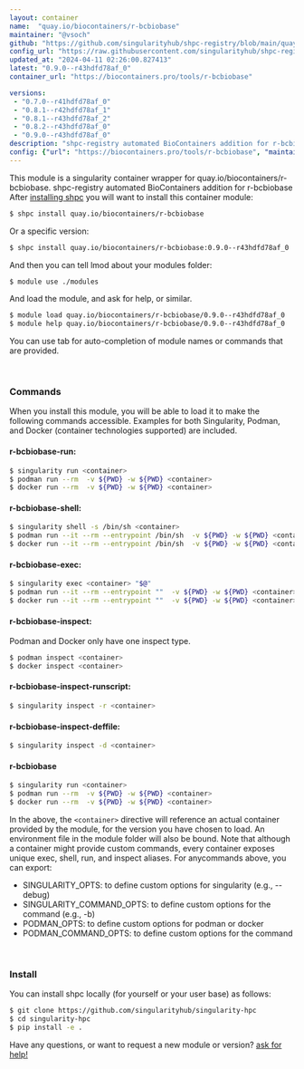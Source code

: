 ```yaml
---
layout: container
name:  "quay.io/biocontainers/r-bcbiobase"
maintainer: "@vsoch"
github: "https://github.com/singularityhub/shpc-registry/blob/main/quay.io/biocontainers/r-bcbiobase/container.yaml"
config_url: "https://raw.githubusercontent.com/singularityhub/shpc-registry/main/quay.io/biocontainers/r-bcbiobase/container.yaml"
updated_at: "2024-04-11 02:26:00.827413"
latest: "0.9.0--r43hdfd78af_0"
container_url: "https://biocontainers.pro/tools/r-bcbiobase"

versions:
 - "0.7.0--r41hdfd78af_0"
 - "0.8.1--r42hdfd78af_1"
 - "0.8.1--r43hdfd78af_2"
 - "0.8.2--r43hdfd78af_0"
 - "0.9.0--r43hdfd78af_0"
description: "shpc-registry automated BioContainers addition for r-bcbiobase"
config: {"url": "https://biocontainers.pro/tools/r-bcbiobase", "maintainer": "@vsoch", "description": "shpc-registry automated BioContainers addition for r-bcbiobase", "latest": {"0.9.0--r43hdfd78af_0": "sha256:b87fa6a491430931a72ac4df67d3e30de9f67642a00d15271f336c3ec78ff8bd"}, "tags": {"0.7.0--r41hdfd78af_0": "sha256:3761c429d7dcb4ccec936dba50465eacab01281cb0efa98826791784897c53b3", "0.8.1--r42hdfd78af_1": "sha256:8b43644670f137d6113ddd3cbd56cf54d17b95b9085cacada0732737f528ceb2", "0.8.1--r43hdfd78af_2": "sha256:883dc301349138cd7c25290fb2112a0ef3323077f98a5bbca0a4dca692bcb3f2", "0.8.2--r43hdfd78af_0": "sha256:cba61e5e18cd81d4b90de076b97e4e8da38ec69975d71037d30ed6235fee97ad", "0.9.0--r43hdfd78af_0": "sha256:b87fa6a491430931a72ac4df67d3e30de9f67642a00d15271f336c3ec78ff8bd"}, "docker": "quay.io/biocontainers/r-bcbiobase"}
---
```


This module is a singularity container wrapper for quay.io/biocontainers/r-bcbiobase.
shpc-registry automated BioContainers addition for r-bcbiobase
After [installing shpc](#install) you will want to install this container module:


```bash
$ shpc install quay.io/biocontainers/r-bcbiobase
```

Or a specific version:

```bash
$ shpc install quay.io/biocontainers/r-bcbiobase:0.9.0--r43hdfd78af_0
```

And then you can tell lmod about your modules folder:

```bash
$ module use ./modules
```

And load the module, and ask for help, or similar.

```bash
$ module load quay.io/biocontainers/r-bcbiobase/0.9.0--r43hdfd78af_0
$ module help quay.io/biocontainers/r-bcbiobase/0.9.0--r43hdfd78af_0
```

You can use tab for auto-completion of module names or commands that are provided.

<br>

### Commands

When you install this module, you will be able to load it to make the following commands accessible.
Examples for both Singularity, Podman, and Docker (container technologies supported) are included.

#### r-bcbiobase-run:

```bash
$ singularity run <container>
$ podman run --rm  -v ${PWD} -w ${PWD} <container>
$ docker run --rm  -v ${PWD} -w ${PWD} <container>
```

#### r-bcbiobase-shell:

```bash
$ singularity shell -s /bin/sh <container>
$ podman run --it --rm --entrypoint /bin/sh  -v ${PWD} -w ${PWD} <container>
$ docker run --it --rm --entrypoint /bin/sh  -v ${PWD} -w ${PWD} <container>
```

#### r-bcbiobase-exec:

```bash
$ singularity exec <container> "$@"
$ podman run --it --rm --entrypoint ""  -v ${PWD} -w ${PWD} <container> "$@"
$ docker run --it --rm --entrypoint ""  -v ${PWD} -w ${PWD} <container> "$@"
```

#### r-bcbiobase-inspect:

Podman and Docker only have one inspect type.

```bash
$ podman inspect <container>
$ docker inspect <container>
```

#### r-bcbiobase-inspect-runscript:

```bash
$ singularity inspect -r <container>
```

#### r-bcbiobase-inspect-deffile:

```bash
$ singularity inspect -d <container>
```



#### r-bcbiobase

```bash
$ singularity run <container>
$ podman run --rm  -v ${PWD} -w ${PWD} <container>
$ docker run --rm  -v ${PWD} -w ${PWD} <container>
```


In the above, the `<container>` directive will reference an actual container provided
by the module, for the version you have chosen to load. An environment file in the
module folder will also be bound. Note that although a container
might provide custom commands, every container exposes unique exec, shell, run, and
inspect aliases. For anycommands above, you can export:

 - SINGULARITY_OPTS: to define custom options for singularity (e.g., --debug)
 - SINGULARITY_COMMAND_OPTS: to define custom options for the command (e.g., -b)
 - PODMAN_OPTS: to define custom options for podman or docker
 - PODMAN_COMMAND_OPTS: to define custom options for the command

<br>

### Install

You can install shpc locally (for yourself or your user base) as follows:

```bash
$ git clone https://github.com/singularityhub/singularity-hpc
$ cd singularity-hpc
$ pip install -e .
```

Have any questions, or want to request a new module or version? [ask for help!](https://github.com/singularityhub/singularity-hpc/issues)